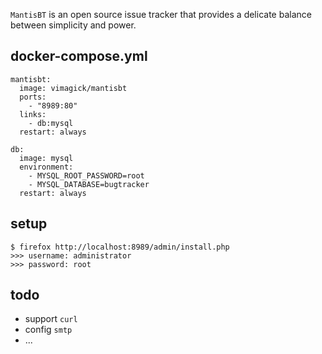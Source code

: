 `MantisBT` is an open source issue tracker that provides
a delicate balance between simplicity and power.

## docker-compose.yml

```
mantisbt:
  image: vimagick/mantisbt
  ports:
    - "8989:80"
  links:
    - db:mysql
  restart: always

db:
  image: mysql
  environment:
    - MYSQL_ROOT_PASSWORD=root
    - MYSQL_DATABASE=bugtracker
  restart: always
```

## setup

```
$ firefox http://localhost:8989/admin/install.php
>>> username: administrator
>>> password: root
```

## todo

- support `curl`
- config `smtp`
- ...

